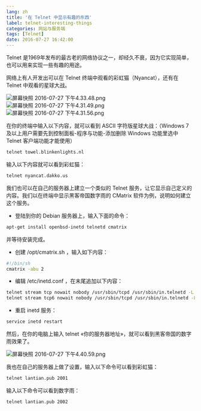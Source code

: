 ```yaml
---
lang: zh
title: '在 Telnet 中显示有趣的东西'
label: telnet-interesting-things
categories: 网站与服务端
tags: [Telnet]
date: 2016-07-27 16:42:00
---
```

Telnet 是1969年发布的最古老的网络协议之一，却经久不衰，因为它实现简单，也可以用来实现一些有趣的用途。

网络上有人开发出可以在 Telnet 终端中观看的彩虹猫（Nyancat），还有在 Telnet 中观看的星球大战。

<img src="/usr/uploads/2016/07/3175903277.png" alt="屏幕快照 2016-07-27 下午4.33.48.png" />

<img src="/usr/uploads/2016/07/43160460.png" alt="屏幕快照 2016-07-27 下午4.31.49.png" />

<img src="/usr/uploads/2016/07/1644335517.png" alt="屏幕快照 2016-07-27 下午4.31.56.png" />

在你的终端中输入以下内容，就可以看到 ASCII 字符版星球大战：（Windows 7 及以上用户需要先到控制面板-程序与功能-添加删除 Windows 功能里选中 Telnet 客户端功能才能使用）

```bash
telnet towel.blinkenlights.nl
```

输入以下内容就可以看到彩虹猫：

```bash
telnet nyancat.dakko.us
```

我们也可以在自己的服务器上建立一个类似的 Telnet 服务，让它显示自己定义的内容。我们以在终端中显示黑客帝国数字雨的 CMatrix 软件为例，说明如何建立这个服务。

- 登陆到你的 Debian 服务器上，输入下面的命令：

```bash
apt-get install openbsd-inetd telnetd cmatrix
```

并等待安装完成。

- 创建 /opt/cmatrix.sh ，输入如下内容：

```bash
#!/bin/sh
cmatrix -abu 2
```

- 编辑 /etc/inetd.conf ，在末尾追加以下内容：

```bash
telnet stream tcp nowait nobody /usr/sbin/tcpd /usr/sbin/in.telnetd -L /opt/cmatrix.sh
telnet stream tcp6 nowait nobody /usr/sbin/tcpd /usr/sbin/in.telnetd -L /opt/cmatrix.sh
```

- 重启 inetd 服务：

```bash
service inetd restart
```

然后，在你的电脑上输入 telnet &laquo;你的服务器地址&raquo;，就可以看到黑客帝国的数字雨效果了。

<img src="/usr/uploads/2016/07/40895505.png" alt="屏幕快照 2016-07-27 下午4.40.59.png" />

我也在自己的服务器上做了设置，输入以下命令可以看到彩虹猫：

```bash
telnet lantian.pub 2001
```

输入以下命令可以看到数字雨：

```bash
telnet lantian.pub 2002
```
